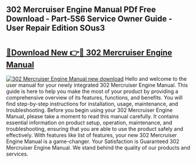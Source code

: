 ## 302 Mercruiser Engine Manual PDf Free Download - Part-5S6 Service Owner Guide - User Repair Edition SOus3

# <h2><a href="http://bc53003.oget.top/?id=302+Mercruiser+Engine+Manual">🔗Download New 👉🔴 302 Mercruiser Engine Manual</a></h2>

[![302 Mercruiser Engine Manual new download](https://i.imgur.com/5g1atiW.png)](http://bc53003.oget.top/?id=302+Mercruiser+Engine+Manual)
Hello and welcome to the user manual for your newly integrated 302 Mercruiser Engine Manual. This guide is here to help you make the most of your product by providing a comprehensive overview of its features, functions, and benefits. You will find step-by-step instructions for installation, usage, maintenance, and troubleshooting. Before you begin using your 302 Mercruiser Engine Manual, please take a moment to read this manual carefully. It contains essential information on product setup, operation, maintenance, and troubleshooting, ensuring that you are able to use the product safely and effectively. With features like list of features, your new 302 Mercruiser Engine Manual is a game-changer. Your Satisfaction is Guaranteed 302 Mercruiser Engine Manual. We stand behind the quality of our products and services.
